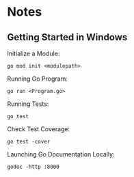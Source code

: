 # Notes 

## Getting Started in Windows
Initialize a Module:

    go mod init <modulepath>

Running Go Program:

    go run <Program.go>

Running Tests:

    go test

Check Test Coverage:

    go test -cover

Launching Go Documentation Locally: 

    godoc -http :8000

